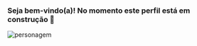 ### Seja bem-vindo(a)! No momento este perfil está em construção 👷

   ![personagem](https://user-images.githubusercontent.com/76854919/170854836-4ff07eea-4c46-4175-aefa-64b7c4a5816f.png)

<!--
**Raphael-Henrique/Raphael-Henrique** is a ✨ _special_ ✨ repository because its `README.md` (this file) appears on your GitHub profile.

Here are some ideas to get you started:

- 🔭 I’m currently working on ...
- 🌱 I’m currently learning ...
- 👯 I’m looking to collaborate on ...
- 🤔 I’m looking for help with ...
- 💬 Ask me about ...
- 📫 How to reach me: ...
- 😄 Pronouns: ...
- ⚡ Fun fact: ...
-->

